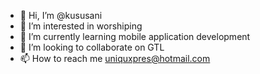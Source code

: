 - 👋 Hi, I’m @kususani
- 👀 I’m interested in worshiping 
- 🌱 I’m currently learning mobile application development
- 💞️ I’m looking to collaborate on GTL
- 📫 How to reach me uniquxpres@hotmail.com

<!---
kususani/kususani is a ✨ special ✨ repository because its `README.md` (this file) appears on your GitHub profile.
You can click the Preview link to take a look at your changes.
--->

